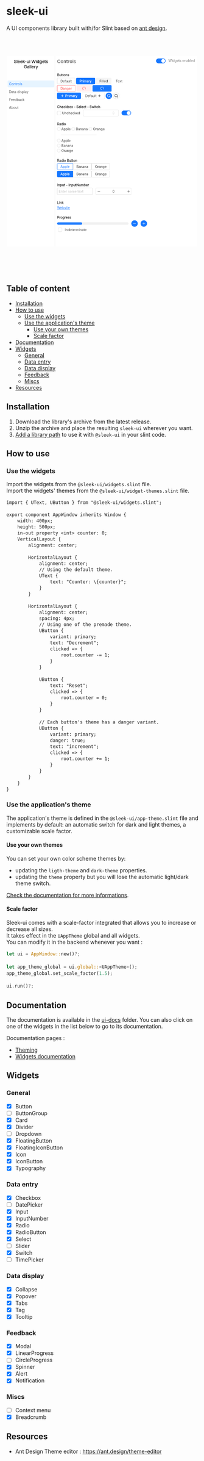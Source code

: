# sleek-ui <!-- omit in toc -->
A UI components library built with/for Slint based on [ant design](https://ant.design).  
<br />
<br />
<br />

<p align="center">
	<img src="images/widgets_gallery.png" width="500px" />
</p>
<br />
<br />
<br />

## Table of content <!-- omit in toc -->
- [Installation](#installation)
- [How to use](#how-to-use)
	- [Use the widgets](#use-the-widgets)
	- [Use the application's theme](#use-the-applications-theme)
		- [Use your own themes](#use-your-own-themes)
		- [Scale factor](#scale-factor)
- [Documentation](#documentation)
- [Widgets](#widgets)
	- [General](#general)
	- [Data entry](#data-entry)
	- [Data display](#data-display)
	- [Feedback](#feedback)
	- [Miscs](#miscs)
- [Resources](#resources)

## Installation
1. Download the library's archive from the latest release.
2. Unzip the archive and place the resulting `sleek-ui` wherever you want.
3. [Add a library path](https://docs.slint.dev/latest/docs/slint/guide/language/coding/file/#component-libraries) to use it with `@sleek-ui` in your slint code.

## How to use
### Use the widgets
Import the widgets from the `@sleek-ui/widgets.slint` file.  
Import the widgets' themes from the `@sleek-ui/widget-themes.slint` file.  

```slint
import { UText, UButton } from "@sleek-ui/widgets.slint";

export component AppWindow inherits Window {
	width: 400px;
	height: 500px;
	in-out property <int> counter: 0;
	VerticalLayout {
		alignment: center;

		HorizontalLayout {
			alignment: center;
			// Using the default theme.
			UText {
				text: "Counter: \{counter}";
			}
		}

		HorizontalLayout {
			alignment: center;
			spacing: 4px;
			// Using one of the premade theme.
			UButton {
				variant: primary;
				text: "Decrement";
				clicked => {
					root.counter -= 1;
				}
			}

			UButton {
				text: "Reset";
				clicked => {
					root.counter = 0;
				}
			}

			// Each button's theme has a danger variant.
			UButton {
				variant: primary;
				danger: true;
				text: "increment";
				clicked => {
					root.counter += 1;
				}
			}
		}
	}
}
```

### Use the application's theme
The application's theme is defined in the `@sleek-ui/app-theme.slint` file and implements by default: an automatic switch for dark and light themes, a customizable scale factor.  

#### Use your own themes
You can set your own color scheme themes by:
- updating the `ligth-theme` and `dark-theme` properties.
- updating the `theme` property but you will lose the automatic light/dark theme switch.

[Check the documentation for more informations](./docs-sleek-ui/theming.md).

#### Scale factor
Sleek-ui comes with a scale-factor integrated that allows you to increase or decrease all sizes.  
It takes effect in the `UAppTheme` global and all widgets.  
You can modify it in the backend whenever you want : 
```rust
let ui = AppWindow::new()?;

let app_theme_global = ui.global::<UAppTheme>();
app_theme_global.set_scale_factor(1.5);

ui.run()?;
```

## Documentation
The documentation is available in the [ui-docs](./docs-sleek-ui/) folder. You can also click on one of the widgets in the list below to go to its documentation.

Documentation pages :
- [Theming](docs-sleek-ui/theming.md)
- [Widgets documentation](docs-sleek-ui/widgets.md)

## Widgets
### General
- [x] Button
- [ ] ButtonGroup
- [x] Card
- [x] Divider
- [ ] Dropdown
- [x] FloatingButton
- [x] FloatingIconButton
- [x] Icon
- [x] IconButton
- [x] Typography

### Data entry
- [x] Checkbox
- [ ] DatePicker
- [x] Input
- [x] InputNumber
- [x] Radio
- [x] RadioButton
- [x] Select
- [ ] Slider
- [x] Switch
- [ ] TimePicker

### Data display
- [x] Collapse
- [x] Popover
- [x] Tabs
- [x] Tag
- [x] Tooltip

### Feedback
- [x] Modal
- [x] LinearProgress
- [ ] CircleProgress
- [x] Spinner
- [x] Alert
- [x] Notification

### Miscs
- [ ] Context menu
- [x] Breadcrumb

## Resources
- Ant Design Theme editor : https://ant.design/theme-editor
